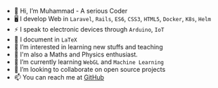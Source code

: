 - 👋 Hi, I’m Muhammad - A serious Coder
 - 🖥️ I develop Web in `Laravel`, `Rails`, `ES6`, `CSS3`, `HTML5`, `Docker`, `K8s`, `Helm`
 - ⚡ I speak to electronic devices through `Arduino`, `IoT`
 - 📃 I document in `LaTeX`
 - 👀 I’m interested in learning new stuffs and teaching
 - 🧩 I'm also a Maths and Physics enthusiast.
 - 🌱 I’m currently learning `WebGL` and `Machine Learning`
 - 💞️ I’m looking to collaborate on open source projects
 - 📫 You can reach me at [GitHub][1]


  [1]: https://github.com/a-mohamed-irshadh/a-mohamed-irshadh

